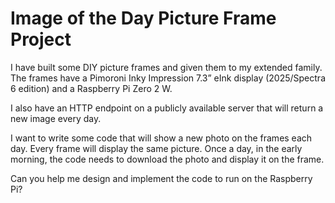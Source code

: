 # Image of the Day Picture Frame Project

I have built some DIY picture frames and given them to my extended family. The frames have a Pimoroni Inky Impression 7.3” eInk display (2025/Spectra 6 edition) and a Raspberry Pi Zero 2 W.

I also have an HTTP endpoint on a publicly available server that will return a new image every day.

I want to write some code that will show a new photo on the frames each day. Every frame will display the same picture. Once a day, in the early morning, the code needs to download the photo and display it on the frame.

Can you help me design and implement the code to run on the Raspberry Pi?
